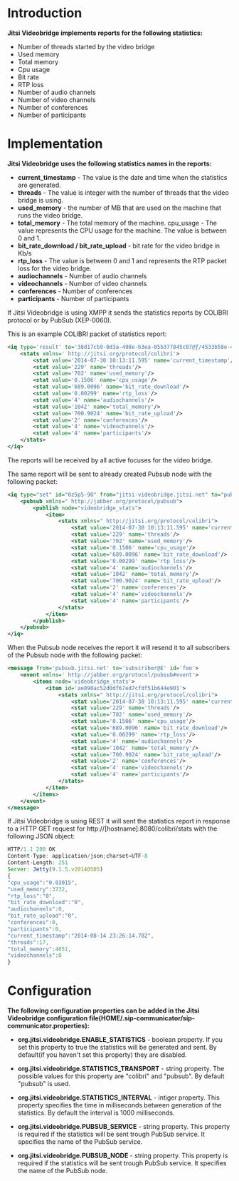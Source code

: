 Introduction
============
**Jitsi Videobridge implements reports for the following statistics:**

 * Number of threads started by the video bridge
 * Used memory
 * Total memory
 * Cpu usage
 * Bit rate
 * RTP loss
 * Number of audio channels
 * Number of video channels
 * Number of conferences
 * Number of participants

Implementation
==============
**Jitsi Videobridge uses the following statistics names in the reports:**

 * **current_timestamp** - The value is the date and time when the statistics are 
generated.
 * **threads** - The value is integer with the number of threads that the video bridge 
is using. 
 * **used_memory** - the number of MB that are used on the machine that runs the video 
bridge. 
 * **total_memory** - The total memory of the machine.
cpu_usage - The value represents the CPU usage for the machine. The value is 
between 0 and 1.
 * **bit_rate_download / bit_rate_upload** -  bit rate for the video bridge in Kb/s
 * **rtp_loss** - The value is between 0 and 1 and represents the RTP packet loss for 
the video bridge.
 * **audiochannels** - Number of audio channels
 * **videochannels** - Number of video channels
 * **conferences** - Number of conferences
 * **participants** - Number of participants

If Jitsi Videobridge is using XMPP it sends the statistics reports by COLIBRI 
protocol or by PubSub (XEP-0060).

This is an example COLIBRI packet of statistics report:
```xml
<iq type='result' to='38d17cb9-0d3a-498e-b3ea-05b377845c07@ƒ/4533b58e-409f-4f6b-9268-f335b4430ba6' from='jitsi-videobridge.jitsi.net' id='u4Fc8-16' xmlns='jabber:client'>
	<stats xmlns=' http://jitsi.org/protocol/colibri'>
		<stat value='2014-07-30 10:13:11.595' name='current_timestamp'/>
		<stat value='229' name='threads'/>
		<stat value='702' name='used_memory'/>
		<stat value='0.1506' name='cpu_usage'/>
		<stat value='689.0096' name='bit_rate_download'/>
		<stat value='0.00299' name='rtp_loss'/>
		<stat value='4' name='audiochannels'/>
		<stat value='1042' name='total_memory'/>
		<stat value='700.9024' name='bit_rate_upload'/>
		<stat value='2' name='conferences'/>
		<stat value='4' name='videochannels'/>
		<stat value='4' name='participants'/>
	</stats>
</iq>
```

The reports will be received by all active focuses for the video bridge.

The same report will be sent to already created Pubsub node with the following 
packet:
```xml
<iq type="set" id="0z5p5-90" from="jitsi-videobridge.jitsi.net" to="pubsub.jitsi.net">
	<pubsub xmlns=" http://jabber.org/protocol/pubsub">
		<publish node="videobridge_stats">
			<item>
				<stats xmlns=" http://jitsi.org/protocol/colibri">
					<stat value='2014-07-30 10:13:11.595' name='current_timestamp'/>
					<stat value='229' name='threads'/>
					<stat value='702' name='used_memory'/>
					<stat value='0.1506' name='cpu_usage'/>
					<stat value='689.0096' name='bit_rate_download'/>
					<stat value='0.00299' name='rtp_loss'/>
					<stat value='4' name='audiochannels'/>
					<stat value='1042' name='total_memory'/>
					<stat value='700.9024' name='bit_rate_upload'/>
					<stat value='2' name='conferences'/>
					<stat value='4' name='videochannels'/>
					<stat value='4' name='participants'/>
				</stats>
			</item>
		</publish>
	</pubsub>
</iq>
```

When the Pubsub node receives the report it will resend it to all subscribers of
the Pubsub node with the following packet:
```xml
<message from='pubsub.jitsi.net' to='subscriber@É' id='foo'>
	<event xmlns=' http://jabber.org/protocol/pubsub#event'>
		<items node='videobridge_stats'>
			<item id='ae890ac52d0df67ed7cfdf51b644e901'>
				<stats xmlns=" http://jitsi.org/protocol/colibri">
					<stat value='2014-07-30 10:13:11.595' name='current_timestamp'/>
					<stat value='229' name='threads'/>
					<stat value='702' name='used_memory'/>
					<stat value='0.1506' name='cpu_usage'/>
					<stat value='689.0096' name='bit_rate_download'/>
					<stat value='0.00299' name='rtp_loss'/>
					<stat value='4' name='audiochannels'/>
					<stat value='1042' name='total_memory'/>
					<stat value='700.9024' name='bit_rate_upload'/>
					<stat value='2' name='conferences'/>
					<stat value='4' name='videochannels'/>
					<stat value='4' name='participants'/>
				</stats>
			</item>
		</items>
	</event>
</message>
```

If Jitsi Videobridge is using REST it will sent the statistics report 
in response to a HTTP GET request for http://[hostname]:8080/colibri/stats 
with the following JSON object: 
```javascript
HTTP/1.1 200 OK
Content-Type: application/json;charset=UTF-8
Content-Length: 251
Server: Jetty(9.1.5.v20140505)
{
"cpu_usage":"0.03015",
"used_memory":3732,
"rtp_loss":"0",
"bit_rate_download":"0",
"audiochannels":0,
"bit_rate_upload":"0",
"conferences":0,
"participants":0,
"current_timestamp":"2014-08-14 23:26:14.782",
"threads":17,
"total_memory":4051,
"videochannels":0
}
```

Configuration
==============
**The following configuration properties can be added in the Jitsi Videobridge configuration file(HOME/.sip-communicator/sip-communicator.properties):**

 * **org.jitsi.videobridge.ENABLE_STATISTICS** - boolean property. 
If you set this property to true the statistics will be generated and sent. By 
default(if you haven't set this property) they are disabled.

 * **org.jitsi.videobridge.STATISTICS_TRANSPORT** - string property. 
The possible values for this property are "colibri" and "pubsub". By default 
"pubsub" is used.
 * **org.jitsi.videobridge.STATISTICS_INTERVAL** - intiger property. 
This property specifies the time in milliseconds between generation of the 
statistics. By default the interval is 1000 milliseconds.
 * **org.jitsi.videobridge.PUBSUB_SERVICE** - string property. 
This property is required if the statistics will be sent trough PubSub service. 
It specifies the name of the PubSub service.
 * **org.jitsi.videobridge.PUBSUB_NODE** - string property. 
This property is required if the statistics will be sent trough PubSub service. 
It specifies the name of the PubSub node.
